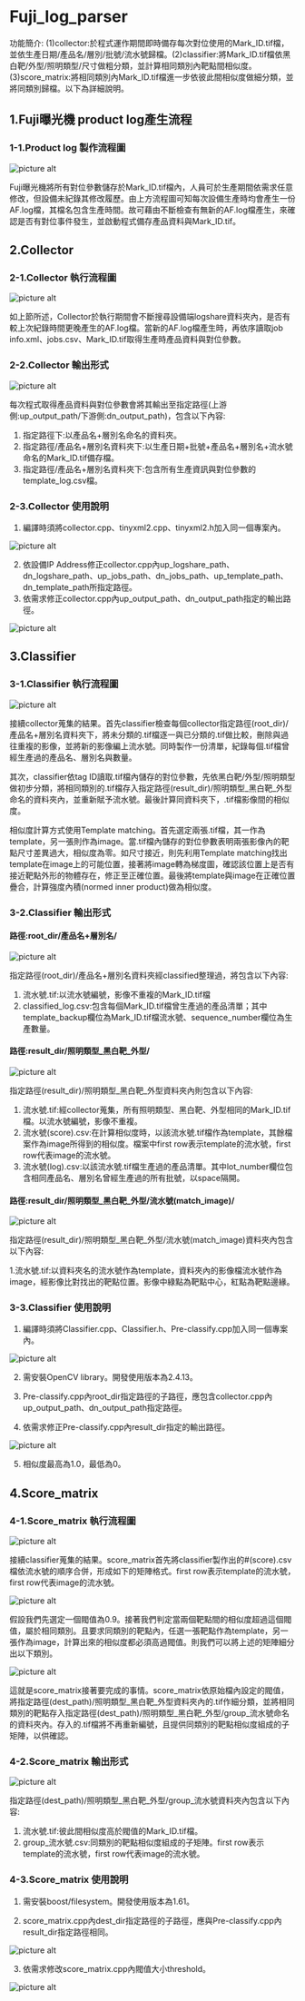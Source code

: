 # Fuji_log_parser

功能簡介: (1)collector:於程式運作期間即時備存每次對位使用的Mark_ID.tif檔，並依生產日期/產品名/層別/批號/流水號歸檔。(2)classifier:將Mark_ID.tif檔依黑白靶/外型/照明類型/尺寸做粗分類，並計算相同類別內靶點間相似度。(3)score_matrix:將相同類別內Mark_ID.tif檔進一步依彼此間相似度做細分類，並將同類別歸檔。以下為詳細說明。

## 1.Fuji曝光機 product log產生流程
### 1-1.Product log 製作流程圖
![picture alt](https://github.com/bn90207/Fuji_log_parser/blob/master/illustrations/exposurer_flowchart.jpg?raw=true) 

Fuji曝光機將所有對位參數儲存於Mark_ID.tif檔內，人員可於生產期間依需求任意修改，但設備未紀錄其修改履歷。由上方流程圖可知每次設備生產時均會產生一份AF.log檔，其檔名包含生產時間。故可藉由不斷檢查有無新的AF.log檔產生，來確認是否有對位事件發生，並啟動程式備存產品資料與Mark_ID.tif。

## 2.Collector
### 2-1.Collector 執行流程圖
![picture alt](https://github.com/bn90207/Fuji_log_parser/blob/master/illustrations/collector_flowchart.png?raw=true) 


如上節所述，Collector於執行期間會不斷搜尋設備端logshare資料夾內，是否有較上次紀錄時間更晚產生的AF.log檔。當新的AF.log檔產生時，再依序讀取job info.xml、jobs.csv、Mark_ID.tif取得生產時產品資料與對位參數。

### 2-2.Collector 輸出形式
![picture alt](https://github.com/bn90207/Fuji_log_parser/blob/master/illustrations/collector.png?raw=true)

每次程式取得產品資料與對位參數會將其輸出至指定路徑(上游側:up_output_path/下游側:dn_output_path)，包含以下內容:

1. 指定路徑下:以產品名+層別名命名的資料夾。
2. 指定路徑/產品名+層別名資料夾下:以生產日期+批號+產品名+層別名+流水號命名的Mark_ID.tif備存檔。
3. 指定路徑/產品名+層別名資料夾下:包含所有生產資訊與對位參數的template_log.csv檔。

### 2-3.Collector 使用說明
1. 編譯時須將collector.cpp、tinyxml2.cpp、tinyxml2.h加入同一個專案內。

![picture alt](https://github.com/bn90207/Fuji_log_parser/blob/master/illustrations/collector_members.png?raw=true)

2. 依設備IP Address修正collector.cpp內up_logshare_path、dn_logshare_path、up_jobs_path、dn_jobs_path、up_template_path、dn_template_path所指定路徑。
3. 依需求修正collector.cpp內up_output_path、dn_output_path指定的輸出路徑。

![picture alt](https://github.com/bn90207/Fuji_log_parser/blob/master/illustrations/collector_dir_path.png?raw=true)

## 3.Classifier
### 3-1.Classifier 執行流程圖
![picture alt](https://github.com/bn90207/Fuji_log_parser/blob/master/illustrations/classifier_flowchart.png?raw=true) 

接續collector蒐集的結果。首先classifier檢查每個collector指定路徑(root_dir)/產品名+層別名資料夾下，將未分類的.tif檔逐一與已分類的.tif做比較，刪除與過往重複的影像，並將新的影像編上流水號。同時製作一份清單，紀錄每個.tif檔曾經生產過的產品名、層別名與數量。

其次，classifier依tag ID讀取.tif檔內儲存的對位參數，先依黑白靶/外型/照明類型做初步分類，將相同類別的.tif檔存入指定路徑(result_dir)/照明類型_黑白靶_外型命名的資料夾內，並重新賦予流水號。最後計算同資料夾下，.tif檔影像間的相似度。

相似度計算方式使用Template matching。首先選定兩張.tif檔，其一作為template，另一張則作為image。當.tif檔內儲存的對位參數表明兩張影像內的靶點尺寸差異過大，相似度為零。如尺寸接近，則先利用Template matching找出template在image上的可能位置，接著將image轉為梯度圖，確認該位置上是否有接近靶點外形的物體存在，修正至正確位置。最後將template與image在正確位置疊合，計算強度內積(normed inner product)做為相似度。

### 3-2.Classifier 輸出形式
#### 路徑:root_dir/產品名+層別名/
![picture alt](https://github.com/bn90207/Fuji_log_parser/blob/master/illustrations/classified_dir.png?raw=true)

指定路徑(root_dir)/產品名+層別名資料夾經classified整理過，將包含以下內容:

1. 流水號.tif:以流水號編號，影像不重複的Mark_ID.tif檔
2. classified_log.csv:包含每個Mark_ID.tif檔曾生產過的產品清單；其中template_backup欄位為Mark_ID.tif檔流水號、sequence_number欄位為生產數量。

#### 路徑:result_dir/照明類型_黑白靶_外型/
![picture alt](https://github.com/bn90207/Fuji_log_parser/blob/master/illustrations/classifier.png?raw=true)

指定路徑(result_dir)/照明類型_黑白靶_外型資料夾內則包含以下內容:

1. 流水號.tif:經collector蒐集，所有照明類型、黑白靶、外型相同的Mark_ID.tif檔。以流水號編號，影像不重複。
2. 流水號(score).csv:在計算相似度時，以該流水號.tif檔作為template，其餘檔案作為image所得到的相似度。檔案中first row表示template的流水號，first row代表image的流水號。
3. 流水號(log).csv:以該流水號.tif檔生產過的產品清單。其中lot_number欄位包含相同產品名、層別名曾經生產過的所有批號，以space隔開。

#### 路徑:result_dir/照明類型_黑白靶_外型/流水號(match_image)/
![picture alt](https://github.com/bn90207/Fuji_log_parser/blob/master/illustrations/classifier_align_result.png?raw=true)

指定路徑(result_dir)/照明類型_黑白靶_外型/流水號(match_image)資料夾內包含以下內容:

1.流水號.tif:以資料夾名的流水號作為template，資料夾內的影像檔流水號作為image，經影像比對找出的靶點位置。影像中綠點為靶點中心，紅點為靶點邊緣。

### 3-3.Classifier 使用說明

1. 編譯時須將Classifier.cpp、Classifier.h、Pre-classify.cpp加入同一個專案內。

![picture alt](https://github.com/bn90207/Fuji_log_parser/blob/master/illustrations/classifier_members.png?raw=true)

2. 需安裝OpenCV library。開發使用版本為2.4.13。

3. Pre-classify.cpp內root_dir指定路徑的子路徑，應包含collector.cpp內up_output_path、dn_output_path指定路徑。

4. 依需求修正Pre-classify.cpp內result_dir指定的輸出路徑。

![picture alt](https://github.com/bn90207/Fuji_log_parser/blob/master/illustrations/score_matrix(color%20map).png?raw=true)

5. 相似度最高為1.0，最低為0。

## 4.Score_matrix
### 4-1.Score_matrix 執行流程圖
![picture alt](https://github.com/bn90207/Fuji_log_parser/blob/master/illustrations/score_matrix_flowchart.png?raw=true)

接續classifier蒐集的結果。score_matrix首先將classifier製作出的#(score).csv檔依流水號的順序合併，形成如下的矩陣格式。first row表示template的流水號，first row代表image的流水號。

![picture alt](https://github.com/bn90207/Fuji_log_parser/blob/master/illustrations/score_matrix.png?raw=true)

假設我們先選定一個閥值為0.9。接著我們判定當兩個靶點間的相似度超過這個閥值，屬於相同類別。且要求同類別的靶點內，任選一張靶點作為template，另一張作為image，計算出來的相似度都必須高過閥值。則我們可以將上述的矩陣細分出以下類別。

![picture alt](https://github.com/bn90207/Fuji_log_parser/blob/master/illustrations/score_matrix(color%20map).png?raw=true)

這就是score_matrix接著要完成的事情。score_matrix依原始檔內設定的閥值，將指定路徑(dest_path)/照明類型_黑白靶_外型資料夾內的.tif作細分類，並將相同類別的靶點存入指定路徑(dest_path)/照明類型_黑白靶_外型/group_流水號命名的資料夾內。存入的.tif檔將不再重新編號，且提供同類別的靶點相似度組成的子矩陣，以供確認。

### 4-2.Score_matrix 輸出形式
![picture alt](https://github.com/bn90207/Fuji_log_parser/blob/master/illustrations/group.png?raw=true)

指定路徑(dest_path)/照明類型_黑白靶_外型/group_流水號資料夾內包含以下內容:

1. 流水號.tif:彼此間相似度高於閥值的Mark_ID.tif檔。
2. group_流水號.csv:同類別的靶點相似度組成的子矩陣。first row表示template的流水號，first row代表image的流水號。

### 4-3.Score_matrix 使用說明

1. 需安裝boost/filesystem。開發使用版本為1.61。

2. score_matrix.cpp內dest_dir指定路徑的子路徑，應與Pre-classify.cpp內result_dir指定路徑相同。

![picture alt](https://github.com/bn90207/Fuji_log_parser/blob/master/illustrations/score_matrix_dir_path.png?raw=true)

3. 依需求修改score_matrix.cpp內閥值大小threshold。

![picture alt](https://github.com/bn90207/Fuji_log_parser/blob/master/illustrations/score_matrix_threshold.png?raw=true)
